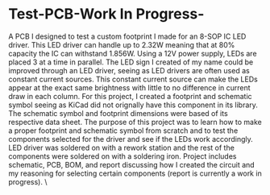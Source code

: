 # Test-PCB-Work In Progress-
A PCB I designed to test a custom footprint I made for an 8-SOP IC LED driver. 
This LED driver can handle up to 2.32W meaning that at 80% capacity the IC can withstand 1.856W. 
Using a 12V power supply, LEDs are placed 3 at a time in parallel. 
The LED sign I created of my name could be improved through an LED driver, seeing as LED drivers are often used as constant current sources. 
This constant current source can make the LEDs appear at the exact same brightness with little to no difference in current draw in each column. 
For this project, I created a footprint and schematic symbol seeing as KiCad did not orignally have this component in its library. 
The schematic symbol and footprint dimensions were based of its respective data sheet. The purpose of this project was to learn
how to make a proper footprint and schematic symbol from scratch and to test the components selected for the driver and
see if the LEDs work accordingly. LED driver was soldered on with a rework station and the rest of the components
were soldered on with a soldering iron. Project includes schematic, PCB, BOM, and report discussing how I created the 
circuit and my reasoning for selecting certain components (report is currently a work in progress).
\
